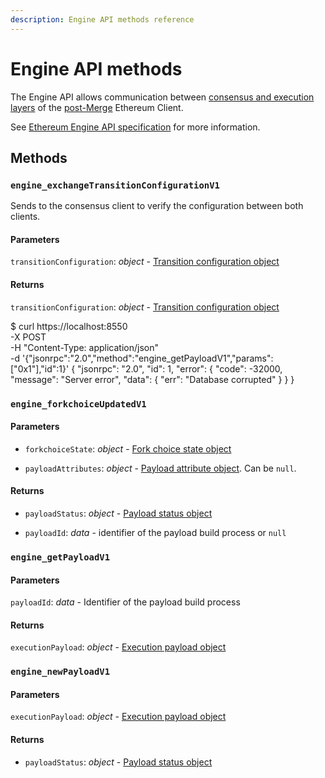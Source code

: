 ```yaml
---
description: Engine API methods reference
---
```


# Engine API methods

The Engine API allows communication between [consensus and execution layers](../Concepts/Merge.md#execution-and-consensus-clients) of the [post-Merge](../Concepts/Merge.md) Ethereum Client.

See [Ethereum Engine API specification](https://github.com/ethereum/execution-apis/blob/main/src/engine/specification.md) for more information.

## Methods

### `engine_exchangeTransitionConfigurationV1`

Sends to the consensus client to verify the configuration between both clients.

#### Parameters

`transitionConfiguration`: *object* - [Transition configuration object](Engine-API-Objects.md#transition-configuration-object)

#### Returns

`transitionConfiguration`: *object* - [Transition configuration object](Engine-API-Objects.md#transition-configuration-object)


$ curl https://localhost:8550 \
-X POST \
-H "Content-Type: application/json" \
-d '{"jsonrpc":"2.0","method":"engine_getPayloadV1","params": ["0x1"],"id":1}'
{
"jsonrpc": "2.0",
"id": 1,
"error": {
"code": -32000,
"message": "Server error",
"data": {
"err": "Database corrupted"
}
}
}

### `engine_forkchoiceUpdatedV1`



#### Parameters

* `forkchoiceState`: *object* - [Fork choice state object](Engine-API-Objects.md#fork-choice-state-object)

* `payloadAttributes`: *object* - [Payload attribute object](Engine-API-Objects.md#payload-attributes-object). Can be `null`.

#### Returns

* `payloadStatus`: *object* - [Payload status object](Engine-API-Objects.md#payload-status-object)

* `payloadId`: *data* -  identifier of the payload build process or `null`

### `engine_getPayloadV1`



#### Parameters

`payloadId`: *data* - Identifier of the payload build process

#### Returns

`executionPayload`: *object* - [Execution payload object](Engine-API-Objects.md#execution-payload-object)

### `engine_newPayloadV1`



#### Parameters

`executionPayload`: *object* - [Execution payload object](Engine-API-Objects.md#execution-payload-object)

#### Returns

* `payloadStatus`: *object* - [Payload status object](Engine-API-Objects.md#payload-status-object)